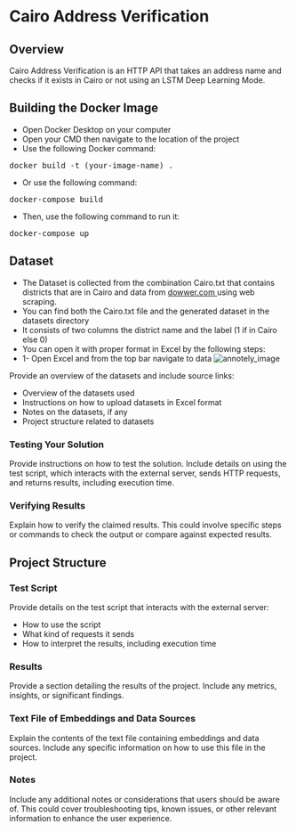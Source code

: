 # Cairo Address Verification

## Overview

Cairo Address Verification is an HTTP API that takes an address name and checks if it exists in Cairo or not using an LSTM Deep Learning Mode.

## Building the Docker Image

- Open Docker Desktop on your computer
- Open your CMD then navigate to the location of the project
- Use the following Docker command:

<pre>
docker build -t (your-image-name) .
</pre>

- Or use the following command:
  
<pre>
docker-compose build
</pre>

- Then, use the following command to run it:
  
<pre>
docker-compose up
</pre>

## Dataset

- The Dataset is collected from the combination Cairo.txt that contains districts that are in Cairo and data from <a href="https://eg.dowwr.com/regions/">dowwer.com </a> using web scraping.
- You can find both the Cairo.txt file and the generated dataset in the datasets directory
- It consists of two columns the district name and the label (1 if in Cairo else 0)
- You can open it with proper format in Excel by the following steps: 
-    1- Open Excel and from the top bar navigate to data
  ![annotely_image](https://github.com/omarkhaled646/Cairo-Address-Verfication/assets/63152184/0eb11040-7119-4442-bf34-8529879c02d1)

    

Provide an overview of the datasets and include source links:

- Overview of the datasets used
- Instructions on how to upload datasets in Excel format
- Notes on the datasets, if any
- Project structure related to datasets

### Testing Your Solution

Provide instructions on how to test the solution. Include details on using the test script, which interacts with the external server, sends HTTP requests, and returns results, including execution time.

### Verifying Results

Explain how to verify the claimed results. This could involve specific steps or commands to check the output or compare against expected results.

## Project Structure

### Test Script

Provide details on the test script that interacts with the external server:

- How to use the script
- What kind of requests it sends
- How to interpret the results, including execution time

### Results

Provide a section detailing the results of the project. Include any metrics, insights, or significant findings.

### Text File of Embeddings and Data Sources

Explain the contents of the text file containing embeddings and data sources. Include any specific information on how to use this file in the project.

### Notes

Include any additional notes or considerations that users should be aware of. This could cover troubleshooting tips, known issues, or other relevant information to enhance the user experience.
